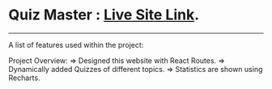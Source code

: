 # Quiz Master : [Live Site Link](https://quiz-master-sakibzaman.netlify.app/).

---

A list of features used within the project:

Project Overview:
=> Designed this website with React Routes.
=> Dynamically added Quizzes of different topics.
=> Statistics are shown using Recharts.
